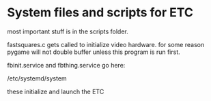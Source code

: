 # System files and scripts for ETC

most important stuff is in the scripts folder.

fastsquares.c gets called to initialize video hardware.  for some reason pygame will not double buffer unless this program is run first.

fbinit.service and fbthing.service go here:

/etc/systemd/system

these initialize and launch the ETC
